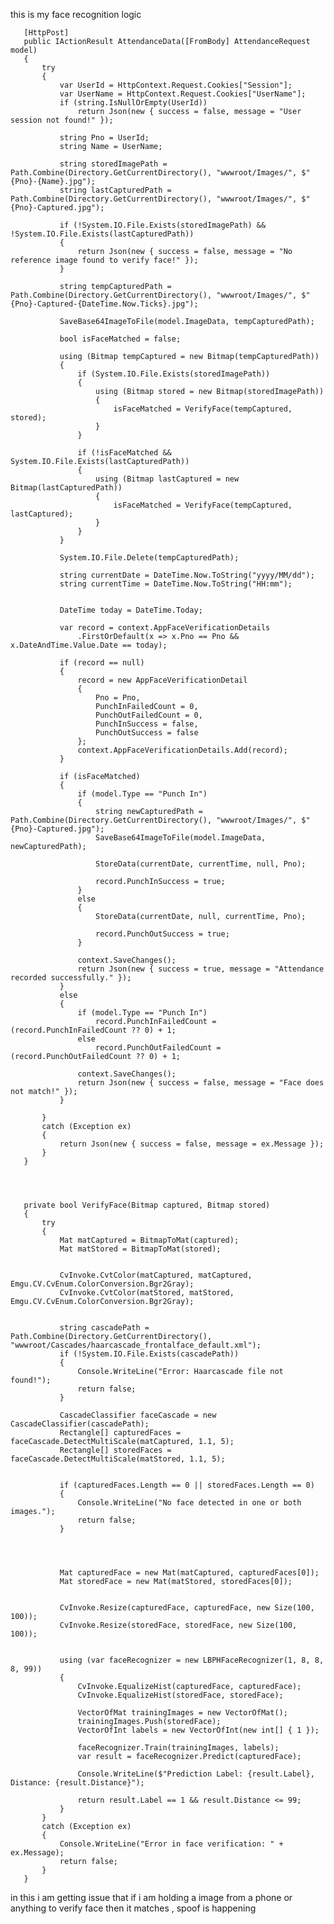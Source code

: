 this is my face recognition logic 

       [HttpPost]
       public IActionResult AttendanceData([FromBody] AttendanceRequest model)
       {
           try
           {
               var UserId = HttpContext.Request.Cookies["Session"];
               var UserName = HttpContext.Request.Cookies["UserName"];
               if (string.IsNullOrEmpty(UserId))
                   return Json(new { success = false, message = "User session not found!" });

               string Pno = UserId;
               string Name = UserName;

               string storedImagePath = Path.Combine(Directory.GetCurrentDirectory(), "wwwroot/Images/", $"{Pno}-{Name}.jpg");
               string lastCapturedPath = Path.Combine(Directory.GetCurrentDirectory(), "wwwroot/Images/", $"{Pno}-Captured.jpg");

               if (!System.IO.File.Exists(storedImagePath) && !System.IO.File.Exists(lastCapturedPath))
               {
                   return Json(new { success = false, message = "No reference image found to verify face!" });
               }

               string tempCapturedPath = Path.Combine(Directory.GetCurrentDirectory(), "wwwroot/Images/", $"{Pno}-Captured-{DateTime.Now.Ticks}.jpg");

               SaveBase64ImageToFile(model.ImageData, tempCapturedPath);

               bool isFaceMatched = false;

               using (Bitmap tempCaptured = new Bitmap(tempCapturedPath))
               {
                   if (System.IO.File.Exists(storedImagePath))
                   {
                       using (Bitmap stored = new Bitmap(storedImagePath))
                       {
                           isFaceMatched = VerifyFace(tempCaptured, stored);
                       }
                   }

                   if (!isFaceMatched && System.IO.File.Exists(lastCapturedPath))
                   {
                       using (Bitmap lastCaptured = new Bitmap(lastCapturedPath))
                       {
                           isFaceMatched = VerifyFace(tempCaptured, lastCaptured);
                       }
                   }
               }

               System.IO.File.Delete(tempCapturedPath);

               string currentDate = DateTime.Now.ToString("yyyy/MM/dd");
               string currentTime = DateTime.Now.ToString("HH:mm");


               DateTime today = DateTime.Today;

               var record = context.AppFaceVerificationDetails
                   .FirstOrDefault(x => x.Pno == Pno && x.DateAndTime.Value.Date == today);

               if (record == null)
               {
                   record = new AppFaceVerificationDetail
                   {
                       Pno = Pno,
                       PunchInFailedCount = 0,
                       PunchOutFailedCount = 0,
                       PunchInSuccess = false,
                       PunchOutSuccess = false
                   };
                   context.AppFaceVerificationDetails.Add(record);
               }

               if (isFaceMatched)
               {
                   if (model.Type == "Punch In")
                   {
                       string newCapturedPath = Path.Combine(Directory.GetCurrentDirectory(), "wwwroot/Images/", $"{Pno}-Captured.jpg");
                       SaveBase64ImageToFile(model.ImageData, newCapturedPath);

                       StoreData(currentDate, currentTime, null, Pno);

                       record.PunchInSuccess = true;
                   }
                   else
                   {
                       StoreData(currentDate, null, currentTime, Pno);

                       record.PunchOutSuccess = true;
                   }

                   context.SaveChanges();
                   return Json(new { success = true, message = "Attendance recorded successfully." });
               }
               else
               {
                   if (model.Type == "Punch In")
                       record.PunchInFailedCount = (record.PunchInFailedCount ?? 0) + 1;
                   else
                       record.PunchOutFailedCount = (record.PunchOutFailedCount ?? 0) + 1;

                   context.SaveChanges();
                   return Json(new { success = false, message = "Face does not match!" });
               }

           }
           catch (Exception ex)
           {
               return Json(new { success = false, message = ex.Message });
           }
       }




       private bool VerifyFace(Bitmap captured, Bitmap stored)
       {
           try
           {
               Mat matCaptured = BitmapToMat(captured);
               Mat matStored = BitmapToMat(stored);


               CvInvoke.CvtColor(matCaptured, matCaptured, Emgu.CV.CvEnum.ColorConversion.Bgr2Gray);
               CvInvoke.CvtColor(matStored, matStored, Emgu.CV.CvEnum.ColorConversion.Bgr2Gray);


               string cascadePath = Path.Combine(Directory.GetCurrentDirectory(), "wwwroot/Cascades/haarcascade_frontalface_default.xml");
               if (!System.IO.File.Exists(cascadePath))
               {
                   Console.WriteLine("Error: Haarcascade file not found!");
                   return false;
               }

               CascadeClassifier faceCascade = new CascadeClassifier(cascadePath);
               Rectangle[] capturedFaces = faceCascade.DetectMultiScale(matCaptured, 1.1, 5);
               Rectangle[] storedFaces = faceCascade.DetectMultiScale(matStored, 1.1, 5);


               if (capturedFaces.Length == 0 || storedFaces.Length == 0)
               {
                   Console.WriteLine("No face detected in one or both images.");
                   return false;
               }




               Mat capturedFace = new Mat(matCaptured, capturedFaces[0]);
               Mat storedFace = new Mat(matStored, storedFaces[0]);


               CvInvoke.Resize(capturedFace, capturedFace, new Size(100, 100));
               CvInvoke.Resize(storedFace, storedFace, new Size(100, 100));


               using (var faceRecognizer = new LBPHFaceRecognizer(1, 8, 8, 8, 99))
               {
                   CvInvoke.EqualizeHist(capturedFace, capturedFace);
                   CvInvoke.EqualizeHist(storedFace, storedFace);

                   VectorOfMat trainingImages = new VectorOfMat();
                   trainingImages.Push(storedFace);
                   VectorOfInt labels = new VectorOfInt(new int[] { 1 });

                   faceRecognizer.Train(trainingImages, labels);
                   var result = faceRecognizer.Predict(capturedFace);

                   Console.WriteLine($"Prediction Label: {result.Label}, Distance: {result.Distance}");

                   return result.Label == 1 && result.Distance <= 99;
               }
           }
           catch (Exception ex)
           {
               Console.WriteLine("Error in face verification: " + ex.Message);
               return false;
           }
       }


in this i am getting issue that if i am holding a image from a phone or anything to verify face then it matches , spoof is happening 

